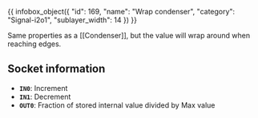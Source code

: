 {{ infobox_object({
	"id": 169,
	"name": "Wrap condenser",
	"category": "Signal-i2o1",
	"sublayer_width": 14
}) }}

Same properties as a [[Condenser]], but the value will wrap around when reaching edges.

## Socket information
- **`IN0`**: Increment
- **`IN1`**: Decrement
- **`OUT0`**: Fraction of stored internal value divided by Max value
